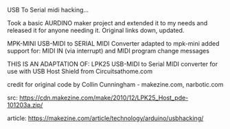 USB To Serial midi hacking...

Took a basic AURDINO maker project and extended it to my needs and released it for anyone needing it.
Original links down, updated.

MPK-MINI USB-MIDI to SERIAL MIDI Converter
adapted to mpk-mini
added support for: MIDI IN (via interrupt) and MIDI program change messages


THIS IS AN ADAPTATION OF: LPK25 USB-MIDI to Serial MIDI converter for use with USB Host Shield from Circuitsathome.com

credit for original code by Collin Cunningham - makezine.com, narbotic.com

src: https://cdn.makezine.com/make/2010/12/LPK25_Host_pde-101203a.zip/

article: https://makezine.com/article/technology/arduino/usbhacking/
